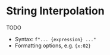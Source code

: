 # String Interpolation

TODO

* Syntax: `f"... {expression} ..."`
* Formatting options, e.g. `{x:02}`
